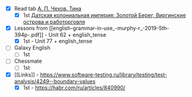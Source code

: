 * [x] Read tab [А. П. Чехов. Тина](https://ilibrary.ru/text/4215/p.1/index.html)
	* [x] 1st [Датская колониальная империя: Золотой Берег, Виргинские острова и работорговля](https://knife.media/danish-slavery/)
* [x] Lessons from [[english-grammar-in-use_-murphy-r_-2019-5th-394p-.pdf]] - Unit 62 + english_tense
	* [x] 1st - Unit 77 + english_tense
* [ ] Galaxy English
	* [ ] 1st
* [ ] Chessmate
	* [ ] 1st
* [x] [[Links]] - https://www.software-testing.ru/library/testing/test-analysis/4249--boundary-values
	* [x] 1st - https://habr.com/ru/articles/840990/